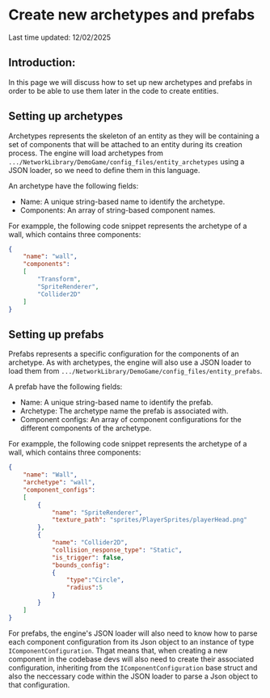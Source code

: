 # Create new archetypes and prefabs
Last time updated: 12/02/2025

## Introduction:
In this page we will discuss how to set up new archetypes and prefabs in order to be able to use them later in the code to create entities.

## Setting up archetypes
Archetypes represents the skeleton of an entity as they will be containing a set of components that will be attached to an entity during its creation process. The engine will load archetypes from `.../NetworkLibrary/DemoGame/config_files/entity_archetypes` using a JSON loader, so we need to define them in this language.

An archetype have the following fields:
- Name: A unique string-based name to identify the archetype.
- Components: An array of string-based component names.

For exampple, the following code snippet represents the archetype of a wall, which contains three components:
```json
{
	"name": "wall",
	"components":
	[
		"Transform",
		"SpriteRenderer",
		"Collider2D"
	]
}
```

## Setting up prefabs
Prefabs represents a specific configuration for the components of an archetype. As with archetypes, the engine will also use a JSON loader to load them from `.../NetworkLibrary/DemoGame/config_files/entity_prefabs`.

A prefab have the following fields:
- Name: A unique string-based name to identify the prefab.
- Archetype: The archetype name the prefab is associated with.
- Component configs: An array of component configurations for the different components of the archetype.

For exampple, the following code snippet represents the archetype of a wall, which contains three components:
```json
{
	"name": "Wall",
	"archetype": "wall",
	"component_configs":
	[
		{
			"name": "SpriteRenderer",
			"texture_path": "sprites/PlayerSprites/playerHead.png"
		},
		{
			"name": "Collider2D",
			"collision_response_type": "Static",
			"is_trigger": false,
			"bounds_config":
			{
				"type":"Circle",
				"radius":5
			}
		}
	]
}
```
For prefabs, the engine's JSON loader will also need to know how to parse each component configuration from its Json object to an instance of type `IComponentConfiguration`. Thgat means that, when creating a new component in the codebase devs will also need to create their associated configuration, inheriting from the `IComponentConfiguration` base struct and also the neccessary code within the JSON loader to parse a Json object to that configuration.